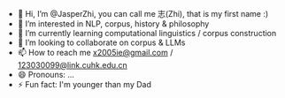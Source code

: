 - 👋 Hi, I’m @JasperZhi, you can call me 志(Zhi), that is my first name :)
- 👀 I’m interested in NLP, corpus, history & philosophy
- 🌱 I’m currently learning computational linguistics / corpus construction
- 💞️ I’m looking to collaborate on corpus & LLMs
- 📫 How to reach me x2005ie@gmail.com / 123030099@link.cuhk.edu.cn
- 😄 Pronouns: ...
- ⚡ Fun fact: I'm younger than my Dad

<!---
JasperZhi/JasperZhi is a ✨ special ✨ repository because its `README.md` (this file) appears on your GitHub profile.
You can click the Preview link to take a look at your changes.
--->
